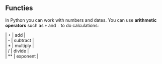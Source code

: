 <h2 class="c-project-heading--explainer">Functies</h2>

In Python you can work with numbers and dates. You can use **arithmetic operators** such as `+` and `-`  to do calculations:

\| + | add |  
\| - | subtract |  
\| \* | multiply |  
\| / | divide |  
\| \*\* | exponent |


